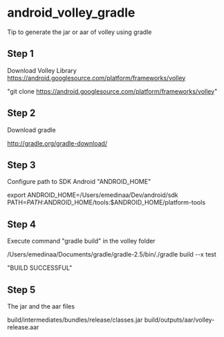 # android_volley_gradle

Tip to generate the jar or aar of volley using gradle

## Step 1

Download Volley Library https://android.googlesource.com/platform/frameworks/volley

"git clone https://android.googlesource.com/platform/frameworks/volley"

## Step 2
Download gradle

http://gradle.org/gradle-download/

## Step 3
Configure path to SDK Android "ANDROID_HOME"

export ANDROID_HOME=/Users/emedinaa/Dev/android/sdk
PATH=${PATH}:$ANDROID_HOME/tools:$ANDROID_HOME/platform-tools


## Step 4
Execute command "gradle build" in the volley folder

/Users/emedinaa/Documents/gradle/gradle-2.5/bin/./gradle build --x test

"BUILD SUCCESSFUL"

## Step 5

The jar and the aar files 

build/intermediates/bundles/release/classes.jar
build/outputs/aar/volley-release.aar

